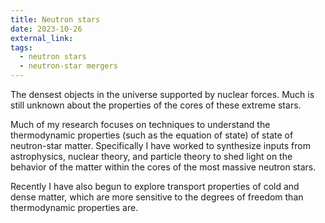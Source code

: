 ```yaml
---
title: Neutron stars
date: 2023-10-26
external_link: 
tags:
  - neutron stars
  - neutron-star mergers
---
```


The densest objects in the universe supported by nuclear forces. Much is still unknown about the properties of the cores of these extreme stars.

Much of my research focuses on techniques to understand the thermodynamic properties (such as the equation of state) of state of neutron-star matter. Specifically I have worked to synthesize inputs from astrophysics, nuclear theory, and particle theory to shed light on the behavior of the matter within the cores of the most massive neutron stars. 

Recently I have also begun to explore transport properties of cold and dense matter, which are more sensitive to the degrees of freedom than thermodynamic properties are.

<!--more-->
